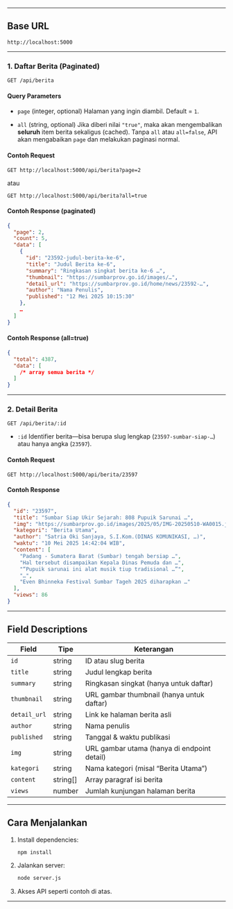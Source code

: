 
---

## Base URL

```
http://localhost:5000
```

---

### 1. Daftar Berita (Paginated)

```
GET /api/berita
```

#### Query Parameters

* `page` (integer, optional)
  Halaman yang ingin diambil. Default = `1`.

* `all` (string, optional)
  Jika diberi nilai `"true"`, maka akan mengembalikan **seluruh** item berita sekaligus (cached). Tanpa `all` atau `all=false`, API akan mengabaikan `page` dan melakukan paginasi normal.

#### Contoh Request

```
GET http://localhost:5000/api/berita?page=2
```

atau

```
GET http://localhost:5000/api/berita?all=true
```

#### Contoh Response (paginated)

```json
{
  "page": 2,
  "count": 5,
  "data": [
    {
      "id": "23592-judul-berita-ke-6",
      "title": "Judul Berita ke-6",
      "summary": "Ringkasan singkat berita ke-6 …",
      "thumbnail": "https://sumbarprov.go.id/images/…",
      "detail_url": "https://sumbarprov.go.id/home/news/23592-…",
      "author": "Nama Penulis",
      "published": "12 Mei 2025 10:15:30"
    },
    …
  ]
}
```

#### Contoh Response (all=true)

```json
{
  "total": 4387,
  "data": [
    /* array semua berita */
  ]
}
```

---

### 2. Detail Berita

```
GET /api/berita/:id
```

* `:id`
  Identifier berita—bisa berupa slug lengkap (`23597-sumbar-siap-…`) atau hanya angka (`23597`).

#### Contoh Request

```
GET http://localhost:5000/api/berita/23597
```

#### Contoh Response

```json
{
  "id": "23597",
  "title": "Sumbar Siap Ukir Sejarah: 808 Pupuik Sarunai …",
  "img": "https://sumbarprov.go.id/images/2025/05/IMG-20250510-WA0015.jpg",
  "kategori": "Berita Utama",
  "author": "Satria Oki Sanjaya, S.I.Kom.(DINAS KOMUNIKASI, …)",
  "waktu": "10 Mei 2025 14:42:04 WIB",
  "content": [
    "Padang - Sumatera Barat (Sumbar) tengah bersiap …",
    "Hal tersebut disampaikan Kepala Dinas Pemuda dan …",
    "“Pupuik sarunai ini alat musik tiup tradisional …”",
    "…",
    "Even Bhinneka Festival Sumbar Tageh 2025 diharapkan …"
  ],
  "views": 86
}
```

---

## Field Descriptions

| Field        | Tipe      | Keterangan                                  |
| ------------ | --------- | ------------------------------------------- |
| `id`         | string    | ID atau slug berita                         |
| `title`      | string    | Judul lengkap berita                        |
| `summary`    | string    | Ringkasan singkat (hanya untuk daftar)      |
| `thumbnail`  | string    | URL gambar thumbnail (hanya untuk daftar)   |
| `detail_url` | string    | Link ke halaman berita asli                 |
| `author`     | string    | Nama penulis                                |
| `published`  | string    | Tanggal & waktu publikasi                   |
| `img`        | string    | URL gambar utama (hanya di endpoint detail) |
| `kategori`   | string    | Nama kategori (misal “Berita Utama”)        |
| `content`    | string\[] | Array paragraf isi berita                   |
| `views`      | number    | Jumlah kunjungan halaman berita             |

---

## Cara Menjalankan

1. Install dependencies:

   ```bash
   npm install
   ```
2. Jalankan server:

   ```bash
   node server.js
   ```
3. Akses API seperti contoh di atas.

---
